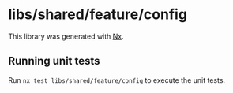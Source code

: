 # libs/shared/feature/config

This library was generated with [Nx](https://nx.dev).

## Running unit tests

Run `nx test libs/shared/feature/config` to execute the unit tests.
